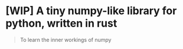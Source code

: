 # **[WIP] A tiny numpy-like library for python, written in rust**
> To learn the inner workings of numpy
